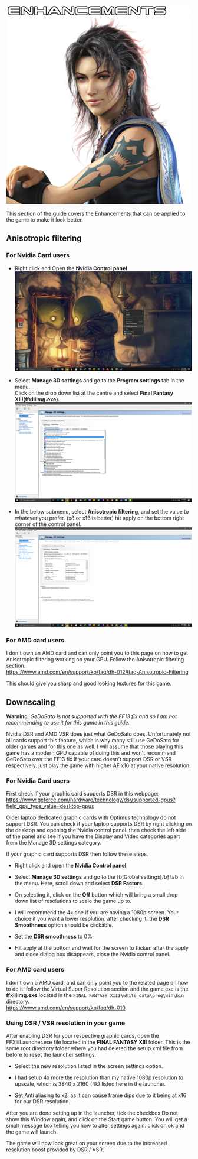 ![img](images/enhancements/enhancements.png)
<br>
![img](images/enhancements/chr_enh_img.png)


This section of the guide covers the Enhancements that can be applied to the game to make it look better.


## Anisotropic filtering

### For Nvidia Card users
- Right click and Open the **Nvidia Control panel**
![img](images/enhancements/anisotropic-filtering/an-iso_nv_1.jpg)


- Select **Manage 3D settings** and go to the **Program settings** tab in the menu. 
<br>Click on the drop down list at the centre and select **Final Fantasy XIII(ffxiiiimg.exe)**.
![img](images/enhancements/anisotropic-filtering/an-iso_nv_2.png)


- In the below submenu, select **Anisotropic filtering**, and set the value to whatever you prefer. (x8 or x16 is better) hit apply on the bottom right corner of the control panel.
![img](images/enhancements/anisotropic-filtering/an-iso_nv_3.png)


### For AMD card users
I don't own an AMD card and can only point you to this page on how to get Anisotropic filtering working on your GPU. Follow the Anisotropic filtering section.
<br>https://www.amd.com/en/support/kb/faq/dh-012#faq-Anisotropic-Filtering

This should give you sharp and good looking textures for this game.



## Downscaling
**Warning**: *GeDoSato is not supported with the FF13 fix and so I am not recommending to use it for this game in this guide.*

Nvidia DSR and AMD VSR does just what GeDoSato does. Unfortunately not all cards support this feature, which is why many still use GeDoSato for older games and for this one as well. I will assume that those playing this game has a modern GPU capable of doing this and won't recommend GeDoSato over the FF13 fix if your card doesn't support DSR or VSR respectively. just play the game with higher AF x16 at your native resolution.


### For Nvidia Card users

First check if your graphic card supports DSR in this webpage:
<br>https://www.geforce.com/hardware/technology/dsr/supported-gpus?field_gpu_type_value=desktop-gpus

Older laptop dedicated graphic cards with Optimus technology do not support DSR.
You can check if your laptop supports DSR by right clicking on the desktop and opening the Nvidia control panel. then check the left side of the panel and see if you have the Display and Video categories apart from the Manage 3D settings category.

If your graphic card supports DSR then follow these steps.


- Right click and open the **Nvidia Control panel**. 


- Select **Manage 3D settings** and go to the [b]Global settings[/b] tab in the menu. 
Here, scroll down and select **DSR Factors**.


- On selecting it, click on the **Off** button which will bring a small drop down list of resolutions to scale the game up to. 


- I will recommend the 4x one if you are having a 1080p screen. Your choice if you want a lower resolution. after checking it, the **DSR Smoothness** option should be clickable.


- Set the **DSR smoothness** to 0%


- Hit apply at the bottom and wait for the screen to flicker. after the apply and close dialog box disappears, close the Nvidia control panel.



### For AMD card users

I don't own a AMD card, and can only point you to the related page on how to do it. follow the Virtual Super Resolution section and the game exe is the **ffxiiiimg.exe** located in the `FINAL FANTASY XIII\white_data\prog\win\bin` directory.
<br>https://www.amd.com/en/support/kb/faq/dh-010



### Using DSR / VSR resolution in your game
After enabling DSR for your respective graphic cards, open the FFXiiiLauncher.exe file located in the **FINAL FANTASY XIII** folder. 
This is the same root directory folder where you had deleted the setup.xml file from before to reset the launcher settings. 

- Select the new resolution listed in the screen settings option.

- I had setup 4x more the resolution than my native 1080p resolution to upscale, which is 3840 x 2160 (4k) listed here in the launcher.

- Set Anti aliasing to x2, as it can cause frame dips due to it being at x16 for our DSR resolution.

After you are done setting up in the launcher, tick the checkbox Do not show this Window again, and click on the Start game button.
You will get a small message box telling you how to alter settings again. click on ok and the game will launch.


The game will now look great on your screen due to the increased resolution boost provided by DSR / VSR.
